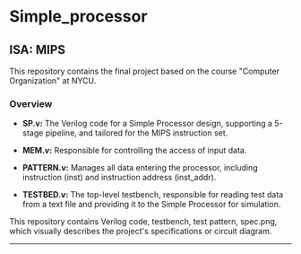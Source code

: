 # Simple_processor

## ISA: MIPS

This repository contains the final project based on the course "Computer Organization" at NYCU.

### Overview

- **SP.v:** The Verilog code for a Simple Processor design, supporting a 5-stage pipeline, and tailored for the MIPS instruction set.
  
- **MEM.v:** Responsible for controlling the access of input data.
  
- **PATTERN.v:** Manages all data entering the processor, including instruction (inst) and instruction address (inst_addr).
  
- **TESTBED.v:** The top-level testbench, responsible for reading test data from a text file and providing it to the Simple Processor for simulation.

This repository contains Verilog code, testbench, test pattern, spec.png, which visually describes the project's specifications or circuit diagram.

---

